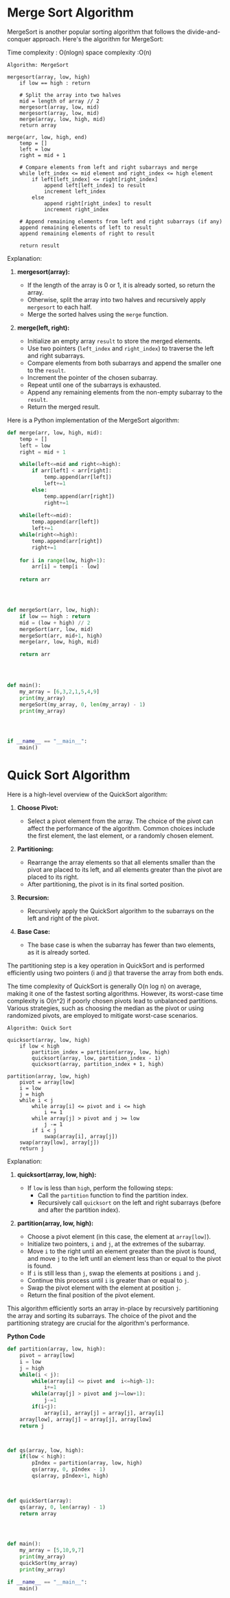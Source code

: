 # Merge Sort Algorithm

MergeSort is another popular sorting algorithm that follows the divide-and-conquer approach. Here's the algorithm for MergeSort:

Time complexity : O(nlogn)
space complexity :O(n)

```plaintext
Algorithm: MergeSort

mergesort(array, low, high)
    if low == high : return
    
    # Split the array into two halves
    mid = length of array // 2
    mergesort(array, low, mid)
    mergesort(array, low, mid)
    merge(array, low, high, mid)
    return array

merge(arr, low, high, end)
    temp = []
    left = low
    right = mid + 1

    # Compare elements from left and right subarrays and merge
    while left_index <= mid element and right_index <= high element
        if left[left_index] <= right[right_index]
            append left[left_index] to result
            increment left_index
        else
            append right[right_index] to result
            increment right_index

    # Append remaining elements from left and right subarrays (if any)
    append remaining elements of left to result
    append remaining elements of right to result

    return result
```

Explanation:

1. **mergesort(array):**
   - If the length of the array is 0 or 1, it is already sorted, so return the array.
   - Otherwise, split the array into two halves and recursively apply `mergesort` to each half.
   - Merge the sorted halves using the `merge` function.

2. **merge(left, right):**
   - Initialize an empty array `result` to store the merged elements.
   - Use two pointers (`left_index` and `right_index`) to traverse the left and right subarrays.
   - Compare elements from both subarrays and append the smaller one to the `result`.
   - Increment the pointer of the chosen subarray.
   - Repeat until one of the subarrays is exhausted.
   - Append any remaining elements from the non-empty subarray to the `result`.
   - Return the merged result.

Here is a Python implementation of the MergeSort algorithm:

```Python
def merge(arr, low, high, mid):
    temp = []
    left = low
    right = mid + 1

    while(left<=mid and right<=high):
        if arr[left] < arr[right]:
            temp.append(arr[left])
            left+=1
        else:
            temp.append(arr[right])
            right+=1
    
    while(left<=mid):
        temp.append(arr[left])
        left+=1
    while(right<=high):
        temp.append(arr[right])
        right+=1
    
    for i in range(low, high+1):
        arr[i] = temp[i - low]
    
    return arr




def mergeSort(arr, low, high):
    if low == high : return
    mid = (low + high) // 2
    mergeSort(arr, low, mid)
    mergeSort(arr, mid+1, high)
    merge(arr, low, high, mid)

    return arr

    


def main():
    my_array = [6,3,2,1,5,4,9]
    print(my_array)
    mergeSort(my_array, 0, len(my_array) - 1)
    print(my_array)




if __name__ == "__main__":
    main()
```



# Quick Sort Algorithm
Here is a high-level overview of the QuickSort algorithm:

1. **Choose Pivot:**
   - Select a pivot element from the array. The choice of the pivot can affect the performance of the algorithm. Common choices include the first element, the last element, or a randomly chosen element.

2. **Partitioning:**
   - Rearrange the array elements so that all elements smaller than the pivot are placed to its left, and all elements greater than the pivot are placed to its right.
   - After partitioning, the pivot is in its final sorted position.

3. **Recursion:**
   - Recursively apply the QuickSort algorithm to the subarrays on the left and right of the pivot.

4. **Base Case:**
   - The base case is when the subarray has fewer than two elements, as it is already sorted.

The partitioning step is a key operation in QuickSort and is performed efficiently using two pointers (i and j) that traverse the array from both ends.

The time complexity of QuickSort is generally O(n log n) on average, making it one of the fastest sorting algorithms. However, its worst-case time complexity is O(n^2) if poorly chosen pivots lead to unbalanced partitions. Various strategies, such as choosing the median as the pivot or using randomized pivots, are employed to mitigate worst-case scenarios.



```Pseudo Code
Algorithm: Quick Sort

quicksort(array, low, high)
    if low < high
        partition_index = partition(array, low, high)
        quicksort(array, low, partition_index - 1)
        quicksort(array, partition_index + 1, high)

partition(array, low, high)
    pivot = array[low]
    i = low
    j = high
    while i < j
        while array[i] <= pivot and i <= high
            i += 1
        while array[j] > pivot and j >= low
            j -= 1
        if i < j
            swap(array[i], array[j])
    swap(array[low], array[j])
    return j
```

Explanation:

1. **quicksort(array, low, high):**
   - If `low` is less than `high`, perform the following steps:
     - Call the `partition` function to find the partition index.
     - Recursively call `quicksort` on the left and right subarrays (before and after the partition index).

2. **partition(array, low, high):**
   - Choose a pivot element (in this case, the element at `array[low]`).
   - Initialize two pointers, `i` and `j`, at the extremes of the subarray.
   - Move `i` to the right until an element greater than the pivot is found, and move `j` to the left until an element less than or equal to the pivot is found.
   - If `i` is still less than `j`, swap the elements at positions `i` and `j`.
   - Continue this process until `i` is greater than or equal to `j`.
   - Swap the pivot element with the element at position `j`.
   - Return the final position of the pivot element.

This algorithm efficiently sorts an array in-place by recursively partitioning the array and sorting its subarrays. The choice of the pivot and the partitioning strategy are crucial for the algorithm's performance.

**Python Code**
```Python Code
def partition(array, low, high):
    pivot = array[low]
    i = low
    j = high
    while(i < j):
        while(array[i] <= pivot and  i<=high-1):
            i+=1
        while(array[j] > pivot and j>=low+1):
            j-=1
        if(i<j):
            array[i], array[j] = array[j], array[i]
    array[low], array[j] = array[j], array[low]
    return j



def qs(array, low, high):
    if(low < high):
        pIndex = partition(array, low, high)
        qs(array, 0, pIndex - 1)
        qs(array, pIndex+1, high)
    


def quickSort(array):
    qs(array, 0, len(array) - 1)
    return array




def main():
    my_array = [5,10,9,7]
    print(my_array)
    quickSort(my_array)
    print(my_array)

if __name__ == "__main__":
    main()
```

